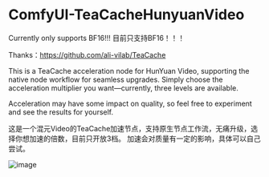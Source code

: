 # ComfyUI-TeaCacheHunyuanVideo
Currently only supports BF16!!!
目前只支持BF16！！！

Thanks：https://github.com/ali-vilab/TeaCache

This is a TeaCache acceleration node for HunYuan Video, supporting the native node workflow for seamless upgrades. Simply choose the acceleration multiplier you want—currently, three levels are available.  

Acceleration may have some impact on quality, so feel free to experiment and see the results for yourself.

这是一个混元Video的TeaCache加速节点，支持原生节点工作流，无痛升级，选择你想加速的倍数，目前只开放3档。
加速会对质量有一定的影响，具体可以自己尝试。

![image](https://github.com/user-attachments/assets/2cc48b87-1712-4968-9ab2-91215d83cd72)

